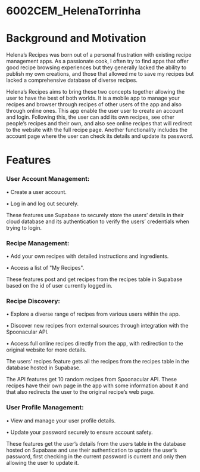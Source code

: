 # 6002CEM_HelenaTorrinha

# Background and Motivation
<p> Helena’s Recipes was born out of a personal frustration with existing recipe management apps. As a passionate cook, I often try to find apps that offer good recipe browsing experiences but they generally lacked the ability to publish my own creations, and those that allowed me to save my recipes but lacked a comprehensive database of diverse recipes. </p>
<p> Helena’s Recipes aims to bring these two concepts together allowing the user to have the best of both worlds. It is a mobile app to manage your recipes and browser through recipes of other users of the app and also through online ones.
This app enable the user user to create an account and login. Following this, the user can add its own recipes, see other people’s recipes and  their own, and also see online recipes that will redirect to the website with the full recipe page. Another functionality includes the account page where the user can check its details and update its password. </p>

# Features
<h3> User Account Management: </h3>
<p> •	Create a user account. </p>
<p> •	Log in and log out securely. </p>
<p> These features use Supabase to securely store the users’ details in their cloud database and its authentication to verify the users’ credentials when trying to login. </p>
<h3> Recipe Management: </h3>
<p> •	Add your own recipes with detailed instructions and ingredients. </p>
<p> •	Access a list of "My Recipes". </p>
<p> These features post and get recipes from the recipes table in Supabase based on the id of user currently logged in. </p>
<h3> Recipe Discovery: </h3>
<p> •	Explore a diverse range of recipes from various users within the app. </p>
<p> •	Discover new recipes from external sources through integration with the Spoonacular API. </p>
<p> •	Access full online recipes directly from the app, with redirection to the original website for more details. </p>
<p> The users’ recipes feature gets all the recipes from the recipes table in the database hosted in Supabase. </p>
<p> The API features get 10 random recipes from Spoonacular API. These recipes have their own page in the app with some information about it and that also redirects the user to the original recipe’s web page. </p>
<h3> User Profile Management: </h3>
<p> •	View and manage your user profile details. </p>
<p> •	Update your password securely to ensure account safety. </p>
<p> These features get the user’s details from the users table in the database hosted on Supabase and use their authentication to update the user’s password, first checking in the current password is current and only then allowing the user to update it. </p>
